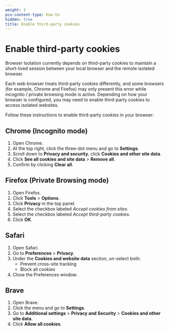 ```yaml
---
weight: 3
pcx-content-type: how-to
hidden: true
title: Enable third-party cookies
---
```


# Enable third-party cookies

Browser Isolation currently depends on third-party cookies to maintain a short-lived session between your local browser and the remote isolated browser.

Each web browser treats third-party cookies differently, and some browsers (for example, Chrome and Firefox) may only present this error while incognito / private browsing mode is active. Depending on how your browser is configured, you may need to enable third-party cookies to access isolated websites.

Follow these instructions to enable third-party cookies in your browser:

## Chrome (Incognito mode)

1.  Open Chrome.
2.  At the top right, click the three-dot menu and go to **Settings**.
3.  Scroll down to **Privacy and security**, click **Cookies and other site data**.
4.  Click **See all cookies and site data** > **Remove all**.
5.  Confirm by clicking **Clear all**.

## Firefox (Private Browsing mode)

1.  Open Firefox.
2.  Click **Tools** > **Options**.
3.  Click **Privacy** in the top panel.
4.  Select the checkbox labeled _Accept cookies from sites_.
5.  Select the checkbox labeled _Accept third-party cookies_.
6.  Click **OK**.

## Safari

1.  Open Safari.
2.  Go to **Preferences** > **Privacy**.
3.  Under the **Cookies and website data** section, un-select both:
    - Prevent cross-site tracking
    - Block all cookies
4.  Close the Preferences window.

## Brave

1.  Open Brave.
2.  Click the menu and go to **Settings**.
3.  Go to **Additional settings** > **Privacy and Security** > **Cookies and other site data**.
4.  Click **Allow all cookies**.
